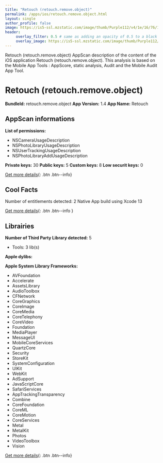 ```yaml
---
title: "Retouch (retouch.remove.object)"
permalink: /apps/ios/retouch.remove.object.html
layout: single
author_profile: false
image: https://is5-ssl.mzstatic.com/image/thumb/Purple112/v4/1e/16/76/1e1676a4-66fe-87ea-9cd7-0f9a6f6bd0df/AppIcon-1x_U007emarketing-0-7-0-85-220.png/512x512bb.jpg
header: 
     overlay_filter: 0.5 # same as adding an opacity of 0.5 to a black background
     overlay_image: https://is5-ssl.mzstatic.com/image/thumb/Purple112/v4/1e/16/76/1e1676a4-66fe-87ea-9cd7-0f9a6f6bd0df/AppIcon-1x_U007emarketing-0-7-0-85-220.png/512x512bb.jpg
---
```

Retouch (retouch.remove.object) AppScan description of the content of the iOS application Retouch (retouch.remove.object). This analysis is based on the Mobile App Tools : AppScore, static analysis, Audit and the Mobile Audit App Tool.

# Retouch (retouch.remove.object)

**BundleId:** retouch.remove.object
**App Version:** 1.4
**App Name:** Retouch


## AppScan informations 

**List of permissions:** 
- NSCameraUsageDescription
- NSPhotoLibraryUsageDescription
- NSUserTrackingUsageDescription
- NSPhotoLibraryAddUsageDescription
  
  
**Private keys:** 30
**Public keys:** 5
**Custom keys:** 8
**Low securit keys:** 0
  
[Get more details](/pricing.html){: .btn .btn--info}

## Cool Facts

Number of entitlements detected: 2
Native App
build using Xcode 13
  
[Get more details](/pricing.html){: .btn .btn--info }

## Librairies 
**Number of Third Party Library detected:** 5
- Tools: 3 lib(s)


**Apple dylibs:**


**Apple System Library Frameworks:**
- AVFoundation
- Accelerate
- AssetsLibrary
- AudioToolbox
- CFNetwork
- CoreGraphics
- CoreImage
- CoreMedia
- CoreTelephony
- CoreVideo
- Foundation
- MediaPlayer
- MessageUI
- MobileCoreServices
- QuartzCore
- Security
- StoreKit
- SystemConfiguration
- UIKit
- WebKit
- AdSupport
- JavaScriptCore
- SafariServices
- AppTrackingTransparency
- Combine
- CoreFoundation
- CoreML
- CoreMotion
- CoreServices
- Metal
- MetalKit
- Photos
- VideoToolbox
- Vision


  
[Get more details](/pricing.html){: .btn .btn--info}

